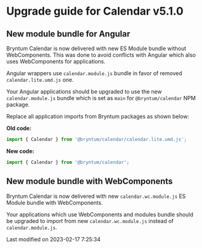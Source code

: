 # Upgrade guide for Calendar v5.1.0

## New module bundle for Angular

Bryntum Calendar is now delivered with new ES Module bundle without WebComponents. This was done to avoid conflicts with
Angular which also uses WebComponents for applications.

Angular wrappers use `calendar.module.js` bundle in favor of removed `calendar.lite.umd.js` one.

Your Angular applications should be upgraded to use the new `calendar.module.js` bundle which is set as `main` for
`@bryntum/calendar` NPM package.

Replace all application imports from Bryntum packages as shown below:

**Old code:**

```javascript
import { Calendar } from '@bryntum/calendar/calendar.lite.umd.js';
```

**New code:**

```javascript
import { Calendar } from '@bryntum/calendar';
```

## New module bundle with WebComponents

Bryntum Calendar is now delivered with new `calendar.wc.module.js` ES Module bundle with WebComponents.

Your applications which use WebComponents and modules bundle should be upgraded to import from new 
`calendar.wc.module.js` instead of `calendar.module.js`.



<p class="last-modified">Last modified on 2023-02-17 7:25:34</p>